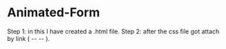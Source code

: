 # Animated-Form
Step 1: in this I have created a .html file.
Step 2: after the css file got attach by link ( -- <link rel="stylesheet" href="style.css"> -- ).
